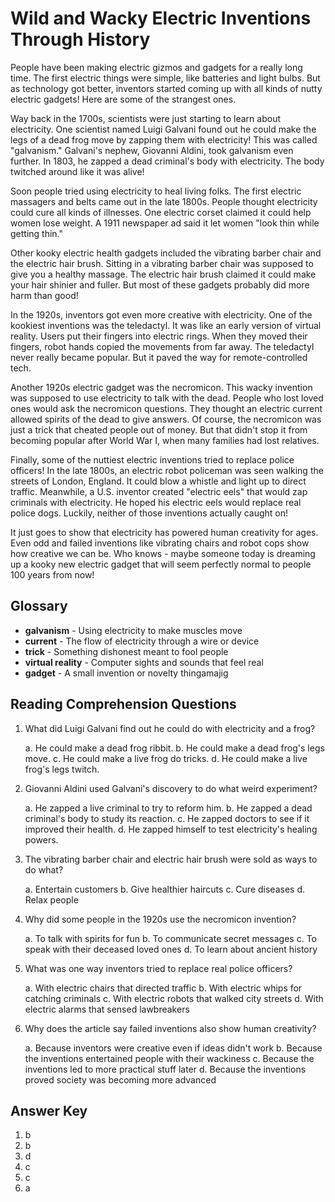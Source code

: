 # Wild and Wacky Electric Inventions Through History

People have been making electric gizmos and gadgets for a really long time. The first electric things were simple, like batteries and light bulbs. But as technology got better, inventors started coming up with all kinds of nutty electric gadgets! Here are some of the strangest ones.

Way back in the 1700s, scientists were just starting to learn about electricity. One scientist named Luigi Galvani found out he could make the legs of a dead frog move by zapping them with electricity! This was called "galvanism." Galvani's nephew, Giovanni Aldini, took galvanism even further. In 1803, he zapped a dead criminal's body with electricity. The body twitched around like it was alive!

Soon people tried using electricity to heal living folks. The first electric massagers and belts came out in the late 1800s. People thought electricity could cure all kinds of illnesses. One electric corset claimed it could help women lose weight. A 1911 newspaper ad said it let women "look thin while getting thin."

Other kooky electric health gadgets included the vibrating barber chair and the electric hair brush. Sitting in a vibrating barber chair was supposed to give you a healthy massage. The electric hair brush claimed it could make your hair shinier and fuller. But most of these gadgets probably did more harm than good!

In the 1920s, inventors got even more creative with electricity. One of the kookiest inventions was the teledactyl. It was like an early version of virtual reality. Users put their fingers into electric rings. When they moved their fingers, robot hands copied the movements from far away. The teledactyl never really became popular. But it paved the way for remote-controlled tech.

Another 1920s electric gadget was the necromicon. This wacky invention was supposed to use electricity to talk with the dead. People who lost loved ones would ask the necromicon questions. They thought an electric current allowed spirits of the dead to give answers. Of course, the necromicon was just a trick that cheated people out of money. But that didn't stop it from becoming popular after World War I, when many families had lost relatives.

Finally, some of the nuttiest electric inventions tried to replace police officers! In the late 1800s, an electric robot policeman was seen walking the streets of London, England. It could blow a whistle and light up to direct traffic. Meanwhile, a U.S. inventor created "electric eels" that would zap criminals with electricity. He hoped his electric eels would replace real police dogs. Luckily, neither of those inventions actually caught on!

It just goes to show that electricity has powered human creativity for ages. Even odd and failed inventions like vibrating chairs and robot cops show how creative we can be. Who knows - maybe someone today is dreaming up a kooky new electric gadget that will seem perfectly normal to people 100 years from now!

## Glossary

- **galvanism** - Using electricity to make muscles move
- **current** - The flow of electricity through a wire or device
- **trick** - Something dishonest meant to fool people
- **virtual reality** - Computer sights and sounds that feel real
- **gadget** - A small invention or novelty thingamajig

## Reading Comprehension Questions

1. What did Luigi Galvani find out he could do with electricity and a frog?

   a. He could make a dead frog ribbit.
   b. He could make a dead frog's legs move.
   c. He could make a live frog do tricks.
   d. He could make a live frog's legs twitch.

2. Giovanni Aldini used Galvani's discovery to do what weird experiment?

   a. He zapped a live criminal to try to reform him.
   b. He zapped a dead criminal's body to study its reaction.
   c. He zapped doctors to see if it improved their health.
   d. He zapped himself to test electricity's healing powers.

3. The vibrating barber chair and electric hair brush were sold as ways to do what?

   a. Entertain customers
   b. Give healthier haircuts
   c. Cure diseases
   d. Relax people

4. Why did some people in the 1920s use the necromicon invention?

   a. To talk with spirits for fun
   b. To communicate secret messages
   c. To speak with their deceased loved ones
   d. To learn about ancient history

5. What was one way inventors tried to replace real police officers?

   a. With electric chairs that directed traffic
   b. With electric whips for catching criminals
   c. With electric robots that walked city streets
   d. With electric alarms that sensed lawbreakers

6. Why does the article say failed inventions also show human creativity?

   a. Because inventors were creative even if ideas didn't work
   b. Because the inventions entertained people with their wackiness
   c. Because the inventions led to more practical stuff later
   d. Because the inventions proved society was becoming more advanced

## Answer Key

1. b
2. b
3. d
4. c
5. c
6. a
